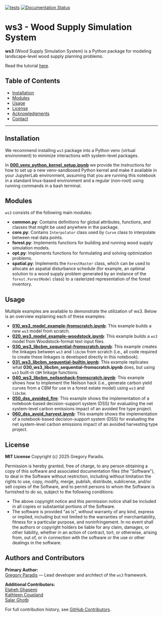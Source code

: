 [![tests](https://github.com/UBC-FRESH/ws3/actions/workflows/ci.yml/badge.svg)](https://github.com/UBC-FRESH/ws3/actions/workflows/ci.yml)
[![Documentation Status](https://readthedocs.org/projects/ws3/badge/?version=dev)](https://ws3.readthedocs.io/en/dev/?badge=dev)

    
# ws3 - Wood Supply Simulation System

**ws3** (Wood Supply Simulation System) is a Python package for modeling landscape-level wood supply planning problems.

Read the tutorial [here](https://ws3.readthedocs.io/en/latest/index.html).


## Table of Contents

- [Installation](#installation) 
- [Modules](#modules)
- [Usage](#usage)
- [License](#license)
- [Acknowledgments](#acknowledgments)
- [Contact](#contact)

---

## Installation

We recommend installing `ws3` package into a Python venv (virtual environment) to minimize interactions with system-level packages. 

In [**000_venv_python_kernel_setup.ipynb**](https://github.com/UBC-FRESH/ws3/blob/dev/examples/000_venv_python_kernel_setup.ipynb) we provide the instructions for how to set up a new venv-sandboxed Python kernel and make it available in your JupyterLab environment, assuming that you are running this notebook in a standard linux-based environment and a regular (non-root) using running commands in a bash terminal. 

## Modules 

`ws3` consists of the following main modules:

- **common.py**: Contains definitions for global attributes, functions, and classes that might be used anywhere in the package.
- **core.py**: Contains `Interpolator` class used by ``Curve`` class to interpolate between real data points.
- **forest.py**: Implements functions for building and running wood supply simulation models.
- **opt.py**: Implements functions for formulating and solving optimization problems. 
- **spatial.py**: Implements the `ForestRaster` class, which can be used to allocate an aspatial disturbance schedule (for example, an optimal solution to a wood supply problem generated by an instance of the `forest.ForestModel` class) to a rasterized representation of the forest inventory.

## Usage 

Multiple examples are available to demonstrate the utilization of ws3. Below is an overview explaining each of these examples:

- [**010_ws3_model_example-fromscratch.ipynb**](https://github.com/UBC-FRESH/ws3/blob/dev/examples/010_ws3_model_example-fromscratch.ipynb): This example builds a new `ws3` model from scratch.
- [**020_ws3_model_example-woodstock.ipynb**](https://github.com/UBC-FRESH/ws3/blob/dev/examples/020_ws3_model_example-woodstock.ipynb): This example builds a `ws3` model from Woodstock-format text input files.
- [**030_ws3_libcbm_sequential-fromscratch.ipynb**](https://github.com/UBC-FRESH/ws3/blob/dev/examples/030_ws3_libcbm_sequential-fromscratch.ipynb): This example creates the linkages between `ws3` and `libcbm` from scratch (i.e., all code required to create these linkages is developed directly in this notebook).
- [**031_ws3_libcbm_sequential-builtin.ipynb**](https://github.com/UBC-FRESH/ws3/blob/dev/examples/031_ws3_libcbm_sequential-builtin.ipynb): This example replicates what **030_ws3_libcbm_sequential-fromscratch.ipynb** does, but using `ws3` built-in `CBM` linkage functions.
- [**040_ws3_libcbm_neilsonhack-fromscratch.ipynb**](https://github.com/UBC-FRESH/ws3/blob/dev/examples/040_ws3_libcbm_neilsonhack-fromscratch.ipynb): This example shows how to implement the Neilson hack (i.e., generate carbon yield curves from a CBM for use in a forest estate model) using `ws3` and `libcbm`.
- [**050_dss_avoided_fire**](https://github.com/UBC-FRESH/ws3/blob/dev/examples/050_dss_avoided_fire.ipynb): This example shows the implementation of a notebook-based decision-support system (DSS) for evaluating the net system-level carbon emissions impact of an avoided fire type project.
- [**060_dss_avoid_harvest.ipynb**](https://github.com/UBC-FRESH/ws3/blob/dev/examples/060_dss_avoid_harvest.ipynb): This example shows the implementation of a notebook-based decision-support system (DSS) for evaluating the net system-level carbon emissions impact of an avoided harvesting type project.

## License

**MIT License**
Copyright (c) 2025 Gregory Paradis.

Permission is hereby granted, free of charge, to any person obtaining a copy of this software and associated documentation files (the "Software"), to deal in the Software without restriction, including without limitation the rights to use, copy, modify, merge, publish, distribute, sublicense, and/or sell copies of the Software, and to permit persons to whom the Software is furnished to do so, subject to the following conditions:

- The above copyright notice and this permission notice shall be included in all copies or substantial portions of the Software.
- The software is provided "as is", without warranty of any kind, express or implied, including but not limited to the warranties of merchantability, fitness for a particular purpose, and noninfringement. In no event shall the authors or copyright holders be liable for any claim, damages, or other liability, whether in an action of contract, tort, or otherwise, arising from, out of, or in connection with the software or the use or other dealings in the software.

## Authors and Contributors

**Primary Author:**  
[Gregory Paradis](mailto:gregory.paradis@ubc.ca) — Lead developer and architect of the `ws3` framework.

**Additional Contributors:**  
[Elaheh Ghasemi](mailto:elaheh.ghasemi@ubc.ca)  
[Kathleen Coupland](mailto:kathleen.coupland@ubc.ca)  
[Salar Ghotb](mailto:salar.ghotb@ubc.ca)

For full contribution history, see [GitHub Contributors](https://github.com/UBC-FRESH/ws3/graphs/contributors).